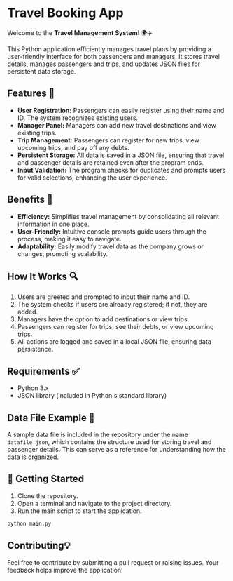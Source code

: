 # Travel Booking App

Welcome to the **Travel Management System**! 🌍✈️

This Python application efficiently manages travel plans by providing a user-friendly interface for both passengers and managers. It stores travel details, manages passengers and trips, and updates JSON files for persistent data storage.

## Features 🌟

- **User Registration:** Passengers can easily register using their name and ID. The system recognizes existing users.
- **Manager Panel:** Managers can add new travel destinations and view existing trips.
- **Trip Management:** Passengers can register for new trips, view upcoming trips, and pay off any debts.
- **Persistent Storage:** All data is saved in a JSON file, ensuring that travel and passenger details are retained even after the program ends.
- **Input Validation:** The program checks for duplicates and prompts users for valid selections, enhancing the user experience.

## Benefits 🎁

- **Efficiency:** Simplifies travel management by consolidating all relevant information in one place.
- **User-Friendly:** Intuitive console prompts guide users through the process, making it easy to navigate.
- **Adaptability:** Easily modify travel data as the company grows or changes, promoting scalability.

## How It Works 🔍

1. Users are greeted and prompted to input their name and ID.
2. The system checks if users are already registered; if not, they are added.
3. Managers have the option to add destinations or view trips.
4. Passengers can register for trips, see their debts, or view upcoming trips.
5. All actions are logged and saved in a local JSON file, ensuring data persistence.

## Requirements ✅

- Python 3.x
- JSON library (included in Python's standard library)

## Data File Example 📂

A sample data file is included in the repository under the name `datafile.json`, which contains the structure used for storing travel and passenger details. This can serve as a reference for understanding how the data is organized.

## 🔧 Getting Started

1. Clone the repository.
2. Open a terminal and navigate to the project directory.
3. Run the main script to start the application.

```bash
python main.py
```

## Contributing💡

Feel free to contribute by submitting a pull request or raising issues. Your feedback helps improve the application!



